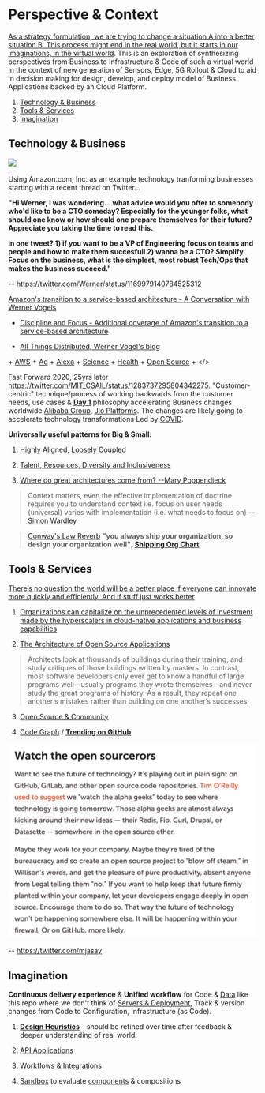 # Perspective & Context

[As a strategy formulation, we are trying to change a situation A into a better situation B. This process might end in the real world, but it starts in our imaginations, in the virtual world](https://info.container-solutions.com/patterns-maps). This is an exploration of synthesizing perspectives from Business to Infrastructure & Code of such a virtual world in the context of new generation of Sensors, Edge, 5G Rollout & Cloud to aid in decision making for design, develop, and deploy model of Business Applications backed by an Cloud Platform.

1. [Technology & Business](#technology--business)
2. [Tools & Services](#tools--services)
3. [Imagination](#imagination)

## Technology & Business

![](images/Werner.png)

Using Amazon.com, Inc. as an example technology tranforming businesses starting with a recent thread on Twitter...

**"Hi Werner, I was wondering... what advice would you offer to somebody who'd like to be a CTO someday? Especially for the younger folks, what should one know or how should one prepare themselves for their future? Appreciate you taking the time to read this.**

**in one tweet? 1) if you want to be a VP of Engineering focus on teams and people and how to make them succesfull 2) wanna be a CTO? Simplify.  Focus on the business, what is the simplest, most robust Tech/Ops that makes the business succeed."**

-- https://twitter.com/Werner/status/1169979140784525312

[Amazon's transition to a service-based architecture - A Conversation with Werner Vogels](https://queue.acm.org/detail.cfm?id=1142065)

+ [Discipline and Focus - Additional coverage of Amazon's transition to a service-based architecture](https://queue.acm.org/detail.cfm?id=1388773)

+ [All Things Distributed, Werner Vogel's blog](https://www.allthingsdistributed.com/)

\+ [AWS](https://aws.amazon.com/) + [Ad](https://advertising.amazon.com/) + [Alexa](https://developer.amazon.com/en-US/alexa) + [Science](https://www.amazon.science/) + [Health](https://amazon.care/) + [Open Source](https://amzn.github.io/) + </>

Fast Forward 2020, 25yrs later https://twitter.com/MIT_CSAIL/status/1283737295804342275. "Customer-centric" technique/process of working backwards from the customer needs, use cases & [**Day 1**](https://www.sec.gov/Archives/edgar/data/1018724/000119312517120198/d373368dex991.htm) philosophy accelerating Business changes worldwide [Alibaba Group](https://en.wikipedia.org/wiki/Alibaba_Group), [Jio Platforms](https://en.wikipedia.org/wiki/Jio_Platforms). The changes are likely going to accelerate technology transformations Led by [COVID](images/COVID.png). 

**Universally useful patterns for Big & Small:**
1. [Highly Aligned, Loosely Coupled](https://jobs.netflix.com/culture)

2. [Talent, Resources, Diversity and Inclusiveness](https://github.com/jamiehannaford/diversity)

3. [Where do great architectures come from? --Mary Poppendieck](https://www.oreilly.com/radar/where-do-great-architectures-come-from/)

> Context matters, even the effective implementation of doctrine requires you to understand context i.e. focus on user needs (universal) varies with implementation (i.e. what needs to focus on)
-- [Simon Wardley](https://twitter.com/swardley)

> [Conway's Law Reverb](http://ruthmalan.com/Journal/2014/2014JournalMay.htm#Conways_Law) **"you always ship your organization, so design your organization well"**, [**Shipping Org Chart**](https://lightstep.com/blog/the-only-good-reason-to-adopt-microservices/) 

## Tools & Services

[There’s no question the world will be a better place if everyone can innovate more quickly and efficiently. And if stuff just works better](https://aws.amazon.com/builders-library)

1. [Organizations can capitalize on the unprecedented levels of investment made by the hyperscalers in cloud-native applications and business capabilities]( https://leadingedgeforum.com/research/constructing-cloud-native-business-capabilities-if-you-think-cloud-is-only-about-it-infrastructure-you-seriously-need-to-think-again/)

2. [The Architecture of Open Source Applications](http://aosabook.org/en/index.html)

> Architects look at thousands of buildings during their training, and study critiques of those buildings written by masters. In contrast, most software developers only ever get to know a handful of large programs well—usually programs they wrote themselves—and never study the great programs of history. As a result, they repeat one another’s mistakes rather than building on one another’s successes.

3. [Open Source & Community](https://www.youtube.com/watch?v=jiaLsxjBeOQ)

4. [Code Graph](https://about.sourcegraph.com/about) / [**Trending on GitHub**](https://github.com/trending)

![](images/open%20source.jpeg)

-- https://twitter.com/mjasay 

## Imagination 

**Continuous delivery experience** & **Unified workflow** for Code & [Data](https://accelst.com/the-quest-for-the-holy-grail-of-git-for-data/) like this repo where we don't think of [Servers & Deployment](https://medium.com/@hellerstein/the-state-of-the-serverless-art-78a4f02951eb), Track & version changes from Code to Configuration, Infrastructure (as Code).

1. [**Design Heuristics**](Patterns/Stuff.md) - should be refined over time after feedback & deeper understanding of real world.

2. [API Applications](../System/API.md)  

3. [Workflows & Integrations](../Patterns/Workflows.md)

4. [Sandbox](../Labs/Sandbox.md) to evaluate [components](https://martinfowler.com/articles/microservices.html#ComponentizationViaServices) & compositions
